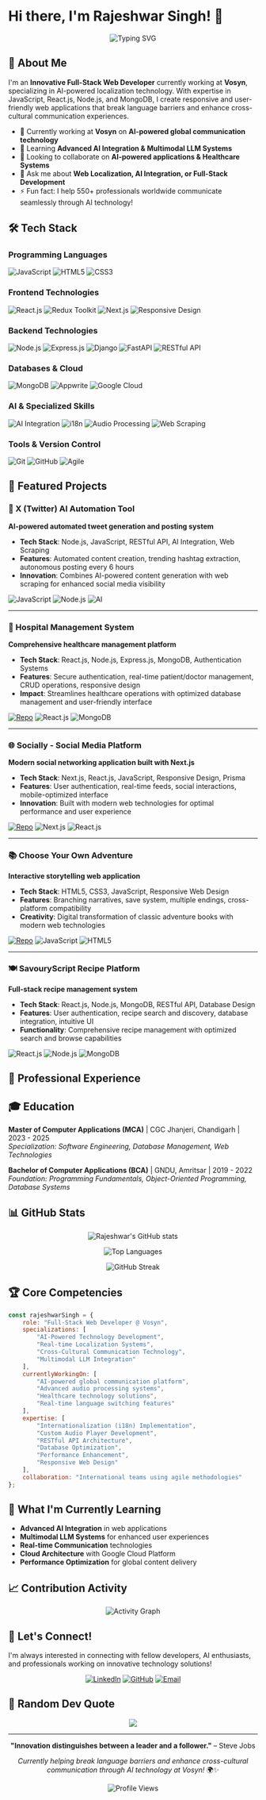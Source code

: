 # Hi there, I'm Rajeshwar Singh! 👋

<div align="center">
  <img src="https://readme-typing-svg.demolab.com?font=Fira+Code&pause=1000&color=2F81F7&width=500&lines=Full+Stack+Web+Developer;AI+%26+Localization+Specialist;Healthcare+Tech+Enthusiast;Web+Developer+%40+Vosyn" alt="Typing SVG" />
</div>

## 🚀 About Me

I'm an **Innovative Full-Stack Web Developer** currently working at **Vosyn**, specializing in AI-powered localization technology. With expertise in JavaScript, React.js, Node.js, and MongoDB, I create responsive and user-friendly web applications that break language barriers and enhance cross-cultural communication experiences.

- 🔭 Currently working at **Vosyn** on **AI-powered global communication technology**
- 🌱 Learning **Advanced AI Integration & Multimodal LLM Systems**
- 👯 Looking to collaborate on **AI-powered applications & Healthcare Systems**
- 💬 Ask me about **Web Localization, AI Integration, or Full-Stack Development**
- ⚡ Fun fact: I help 550+ professionals worldwide communicate seamlessly through AI technology!

## 🛠️ Tech Stack

### Programming Languages
![JavaScript](https://img.shields.io/badge/-JavaScript-F7DF1E?style=flat-square&logo=javascript&logoColor=black)
![HTML5](https://img.shields.io/badge/-HTML5-E34F26?style=flat-square&logo=html5&logoColor=white)
![CSS3](https://img.shields.io/badge/-CSS3-1572B6?style=flat-square&logo=css3&logoColor=white)

### Frontend Technologies
![React.js](https://img.shields.io/badge/-React.js-61DAFB?style=flat-square&logo=react&logoColor=black)
![Redux Toolkit](https://img.shields.io/badge/-Redux_Toolkit-764ABC?style=flat-square&logo=redux&logoColor=white)
![Next.js](https://img.shields.io/badge/-Next.js-000000?style=flat-square&logo=next.js&logoColor=white)
![Responsive Design](https://img.shields.io/badge/-Responsive_Design-06B6D4?style=flat-square&logo=css3&logoColor=white)

### Backend Technologies
![Node.js](https://img.shields.io/badge/-Node.js-339933?style=flat-square&logo=node.js&logoColor=white)
![Express.js](https://img.shields.io/badge/-Express.js-000000?style=flat-square&logo=express&logoColor=white)
![Django](https://img.shields.io/badge/-Django-092E20?style=flat-square&logo=django&logoColor=white)
![FastAPI](https://img.shields.io/badge/-FastAPI-009688?style=flat-square&logo=fastapi&logoColor=white)
![RESTful API](https://img.shields.io/badge/-RESTful_API-25D366?style=flat-square&logo=api&logoColor=white)

### Databases & Cloud
![MongoDB](https://img.shields.io/badge/-MongoDB-47A248?style=flat-square&logo=mongodb&logoColor=white)
![Appwrite](https://img.shields.io/badge/-Appwrite-F02E65?style=flat-square&logo=appwrite&logoColor=white)
![Google Cloud](https://img.shields.io/badge/-Google_Cloud-4285F4?style=flat-square&logo=google-cloud&logoColor=white)

### AI & Specialized Skills
![AI Integration](https://img.shields.io/badge/-AI_Integration-FF6F00?style=flat-square&logo=tensorflow&logoColor=white)
![i18n](https://img.shields.io/badge/-Internationalization-4F46E5?style=flat-square&logo=translate&logoColor=white)
![Audio Processing](https://img.shields.io/badge/-Audio_Processing-1DB954?style=flat-square&logo=spotify&logoColor=white)
![Web Scraping](https://img.shields.io/badge/-Web_Scraping-8A2BE2?style=flat-square&logo=python&logoColor=white)

### Tools & Version Control
![Git](https://img.shields.io/badge/-Git-F05032?style=flat-square&logo=git&logoColor=white)
![GitHub](https://img.shields.io/badge/-GitHub-181717?style=flat-square&logo=github&logoColor=white)
![Agile](https://img.shields.io/badge/-Agile_Development-2496ED?style=flat-square&logo=agile&logoColor=white)

## 🌟 Featured Projects

### 🤖 X (Twitter) AI Automation Tool
**AI-powered automated tweet generation and posting system**
- **Tech Stack**: Node.js, JavaScript, RESTful API, AI Integration, Web Scraping
- **Features**: Automated content creation, trending hashtag extraction, autonomous posting every 6 hours
- **Innovation**: Combines AI-powered content generation with web scraping for enhanced social media visibility

![JavaScript](https://img.shields.io/badge/-JavaScript-F7DF1E?style=flat-square&logo=javascript&logoColor=black)
![Node.js](https://img.shields.io/badge/-Node.js-339933?style=flat-square&logo=node.js&logoColor=white)
![AI](https://img.shields.io/badge/-AI_Integration-FF6F00?style=flat-square&logo=tensorflow&logoColor=white)

---

### 🏥 Hospital Management System
**Comprehensive healthcare management platform**
- **Tech Stack**: React.js, Node.js, Express.js, MongoDB, Authentication Systems
- **Features**: Secure authentication, real-time patient/doctor management, CRUD operations, responsive design
- **Impact**: Streamlines healthcare operations with optimized database management and user-friendly interface

[![Repo](https://img.shields.io/badge/-Repository-181717?style=flat-square&logo=github)](https://github.com/Raj4478/Hospital_Management)
![React.js](https://img.shields.io/badge/-React.js-61DAFB?style=flat-square&logo=react&logoColor=black)
![MongoDB](https://img.shields.io/badge/-MongoDB-47A248?style=flat-square&logo=mongodb&logoColor=white)

---

### 🌐 Socially - Social Media Platform
**Modern social networking application built with Next.js**
- **Tech Stack**: Next.js, React.js, JavaScript, Responsive Design, Prisma
- **Features**: User authentication, real-time feeds, social interactions, mobile-optimized interface
- **Innovation**: Built with modern web technologies for optimal performance and user experience

[![Repo](https://img.shields.io/badge/-Repository-181717?style=flat-square&logo=github)](https://github.com/Raj4478/Socially)
![Next.js](https://img.shields.io/badge/-Next.js-000000?style=flat-square&logo=next.js&logoColor=white)
![React.js](https://img.shields.io/badge/-React.js-61DAFB?style=flat-square&logo=react&logoColor=black)


---

### 📚 Choose Your Own Adventure
**Interactive storytelling web application**
- **Tech Stack**: HTML5, CSS3, JavaScript, Responsive Web Design
- **Features**: Branching narratives, save system, multiple endings, cross-platform compatibility
- **Creativity**: Digital transformation of classic adventure books with modern web technologies

[![Repo](https://img.shields.io/badge/-Repository-181717?style=flat-square&logo=github)](https://github.com/Raj4478/Choose-Your-Own-Adventure)
![JavaScript](https://img.shields.io/badge/-JavaScript-F7DF1E?style=flat-square&logo=javascript&logoColor=black)
![HTML5](https://img.shields.io/badge/-HTML5-E34F26?style=flat-square&logo=html5&logoColor=white)

---

### 🍽️ SavouryScript Recipe Platform
**Full-stack recipe management system**
- **Tech Stack**: React.js, Node.js, MongoDB, RESTful API, Database Design
- **Features**: User authentication, recipe search and discovery, database integration, intuitive UI
- **Functionality**: Comprehensive recipe management with optimized search and browse capabilities

![React.js](https://img.shields.io/badge/-React.js-61DAFB?style=flat-square&logo=react&logoColor=black)
![Node.js](https://img.shields.io/badge/-Node.js-339933?style=flat-square&logo=node.js&logoColor=white)
![MongoDB](https://img.shields.io/badge/-MongoDB-47A248?style=flat-square&logo=mongodb&logoColor=white)

## 💼 Professional Experience



## 🎓 Education

**Master of Computer Applications (MCA)** | CGC Jhanjeri, Chandigarh | 2023 - 2025  
*Specialization: Software Engineering, Database Management, Web Technologies*

**Bachelor of Computer Applications (BCA)** | GNDU, Amritsar | 2019 - 2022  
*Foundation: Programming Fundamentals, Object-Oriented Programming, Database Systems*

## 📊 GitHub Stats

<div align="center">
  
![Rajeshwar's GitHub stats](https://github-readme-stats.vercel.app/api?username=Raj4478&show_icons=true&theme=tokyonight&hide_border=true&count_private=true)

![Top Languages](https://github-readme-stats.vercel.app/api/top-langs/?username=Raj4478&layout=compact&theme=tokyonight&hide_border=true)

![GitHub Streak](https://github-readme-streak-stats.herokuapp.com/?user=Raj4478&theme=tokyonight&hide_border=true)

</div>

## 🏆 Core Competencies

```javascript
const rajeshwarSingh = {
    role: "Full-Stack Web Developer @ Vosyn",
    specializations: [
        "AI-Powered Technology Development",
        "Real-time Localization Systems",
        "Cross-Cultural Communication Technology",
        "Multimodal LLM Integration"
    ],
    currentlyWorkingOn: [
        "AI-powered global communication platform",
        "Advanced audio processing systems",
        "Healthcare technology solutions",
        "Real-time language switching features"
    ],
    expertise: [
        "Internationalization (i18n) Implementation",
        "Custom Audio Player Development",
        "RESTful API Architecture",
        "Database Optimization",
        "Performance Enhancement",
        "Responsive Web Design"
    ],
    collaboration: "International teams using agile methodologies"
};
```

## 🌱 What I'm Currently Learning

- **Advanced AI Integration** in web applications
- **Multimodal LLM Systems** for enhanced user experiences  
- **Real-time Communication** technologies
- **Cloud Architecture** with Google Cloud Platform
- **Performance Optimization** for global content delivery

## 📈 Contribution Activity

<div align="center">

![Activity Graph](https://github-readme-activity-graph.vercel.app/graph?username=Raj4478&theme=tokyo-night&hide_border=true)

</div>

## 🤝 Let's Connect!

I'm always interested in connecting with fellow developers, AI enthusiasts, and professionals working on innovative technology solutions!

<div align="center">

[![LinkedIn](https://img.shields.io/badge/-LinkedIn-0077B5?style=for-the-badge&logo=linkedin&logoColor=white)](https://linkedin.com/in/rajeshwar-singh-b77075271)
[![GitHub](https://img.shields.io/badge/-GitHub-181717?style=for-the-badge&logo=github&logoColor=white)](https://github.com/Raj4478)
[![Email](https://img.shields.io/badge/-Email-D14836?style=for-the-badge&logo=gmail&logoColor=white)](mailto:Singhrajeshwar28@gmail.com)

</div>

## 💭 Random Dev Quote

<div align="center">

![](https://quotes-github-readme.vercel.app/api?type=horizontal&theme=tokyonight)

</div>

---

<div align="center">

**"Innovation distinguishes between a leader and a follower."** – Steve Jobs

*Currently helping break language barriers and enhance cross-cultural communication through AI technology at Vosyn!* 🌍✨

![Profile Views](https://komarev.com/ghpvc/?username=Raj4478&color=blueviolet&style=flat-square&label=Profile+Views)

</div>

